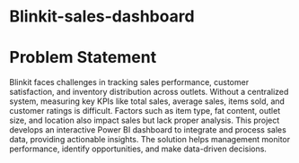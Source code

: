 # Blinkit-sales-dashboard
# Problem Statement
Blinkit faces challenges in tracking sales performance, customer satisfaction, and inventory distribution across outlets. Without a centralized system, measuring key KPIs like total sales, average sales, items sold, and customer ratings is difficult. Factors such as item type, fat content, outlet size, and location also impact sales but lack proper analysis. This project develops an interactive Power BI dashboard to integrate and process sales data, providing actionable insights. The solution helps management monitor performance, identify opportunities, and make data-driven decisions. 
